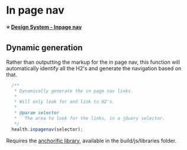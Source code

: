 # In page nav

**⭐ [Design System - Inpage nav](https://gold.designsystemau.org/components/inpage-nav/)**

## Dynamic generation

Rather than outputting the markup for the in page nav, this function
will automatically identify all the H2's and generate the navigation
based on that.

```javascript
  /**
   * Dynamically generate the in page nav links.
   *
   * Will only look for and link to H2's.
   *
   * @param selector
   *   The area to look for the links, in a jQuery selector.
   */
  health.inpagenav(selector);
```

Requires the [anchorific library](https://github.com/renettarenula/anchorific.js/), available in the build/js/libraries folder.